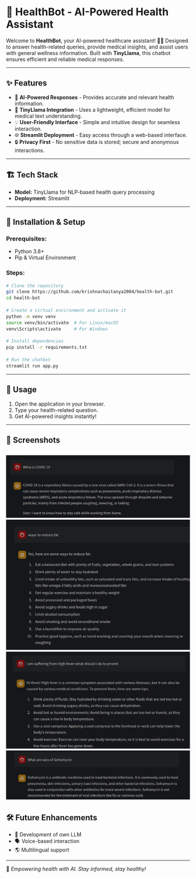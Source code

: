 # 🏥 HealthBot - AI-Powered Health Assistant

Welcome to **HealthBot**, your AI-powered healthcare assistant! 🤖💙 Designed to answer health-related queries, provide medical insights, and assist users with general wellness information. Built with **TinyLlama**, this chatbot ensures efficient and reliable medical responses.

---

## ✨ Features
- 🏥 **AI-Powered Responses** - Provides accurate and relevant health information.
- 🦙 **TinyLlama Integration** - Uses a lightweight, efficient model for medical text understanding.
- 💡 **User-Friendly Interface** - Simple and intuitive design for seamless interaction.
- 🌐 **Streamlit Deployment** - Easy access through a web-based interface.
- 🔒 **Privacy First** - No sensitive data is stored; secure and anonymous interactions.

---

## 🏗️ Tech Stack
- **Model:** TinyLlama for NLP-based health query processing
- **Deployment:** Streamlit

---

## 🚀 Installation & Setup

### Prerequisites:
- Python 3.8+
- Pip & Virtual Environment

### Steps:
```bash
# Clone the repository
git clone https://github.com/krishnachaitanya2004/health-bot.git
cd health-bot

# Create a virtual environment and activate it
python -m venv venv
source venv/bin/activate  # For Linux/macOS
venv\Scripts\activate     # For Windows

# Install dependencies
pip install -r requirements.txt

# Run the chatbot
streamlit run app.py
```

---

## 🎯 Usage
1. Open the application in your browser.
2. Type your health-related question.
3. Get AI-powered insights instantly!

---

## 📸 Screenshots
![Screenshot](images/chat1.png)
![Screenshot](images/chat2.png)
![Screenshot](images/chat3.png)
![Screenshot](images/chat4.png)
---

## 🛠️ Future Enhancements
- 🔬 Development of own LLM
- 🗣️ Voice-based interaction
- 🌎 Multilingual support


---

💙 *Empowering health with AI. Stay informed, stay healthy!*

